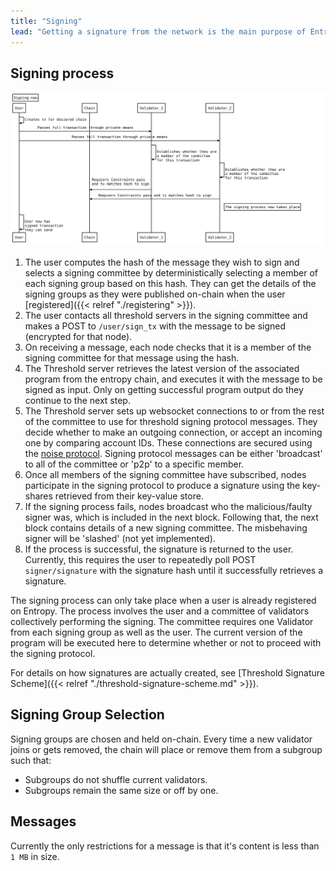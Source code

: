 ```yaml
---
title: "Signing"
lead: "Getting a signature from the network is the main purpose of Entropy. Once you have this signature you can apply it onto whatever cryptographic process you need, like signing a PGP message or submitting an Ethereum transaction. This page covers how signing works."
---
```


## Signing process

![Signing Flow New](./images/signing-new.svg)

1. The user computes the hash of the message they wish to sign and selects a signing committee by deterministically selecting a member of each signing group based on this hash. They can get the details of the signing groups as they were published on-chain when the user [registered]({{< relref "./registering" >}}).
1. The user contacts all threshold servers in the signing committee and makes a POST to `/user/sign_tx` with the message to be signed (encrypted for that node). 
1. On receiving a message, each node checks that it is a member of the signing committee for that message using the hash.
1. The Threshold server retrieves the latest version of the associated program from the entropy chain, and executes it with the message to be signed as input. Only on getting successful program output do they continue to the next step.
1. The Threshold server sets up websocket connections to or from the rest of the committee to use for threshold signing protocol messages. They decide whether to make an outgoing connection, or accept an incoming one by comparing account IDs. These connections are secured using the [noise protocol](https://noiseprotocol.org/noise.html). Signing protocol messages can be either 'broadcast' to all of the committee or 'p2p' to a specific member.
1. Once all members of the signing committee have subscribed, nodes participate in the signing protocol to produce a signature using the key-shares retrieved from their key-value store.
1. If the signing process fails, nodes broadcast who the malicious/faulty signer was, which is included in the next block. Following that, the next block contains details of a new signing committee. The misbehaving signer will be 'slashed' (not yet implemented).
1. If the process is successful, the signature is returned to the user. Currently, this requires the user to repeatedly poll POST `signer/signature` with the signature hash until it successfully retrieves a signature.

The signing process can only take place when a user is already registered on Entropy. The process involves the user and a committee of validators collectively performing the signing. The committee requires one Validator from each signing group as well as the user. The current version of the program will be executed here to determine whether or not to proceed with the signing protocol.

For details on how signatures are actually created, see [Threshold Signature Scheme]({{< relref "./threshold-signature-scheme.md" >}}).

## Signing Group Selection

Signing groups are chosen and held on-chain. Every time a new validator joins or gets removed, the chain will place or remove them from a subgroup such that:
  - Subgroups do not shuffle current validators.
  - Subgroups remain the same size or off by one.

## Messages

Currently the only restrictions for a message is that it's content is less than `1 MB` in size.
